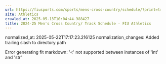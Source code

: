 ```yaml
---
url: https://fiusports.com/sports/mens-cross-country/schedule/?print=true
site: Athletics
crawled_at: 2025-05-13T10:04:44.388427
title: 2024-25 Men's Cross Country/ Track Schedule - FIU Athletics
---
```

normalized_at: 2025-05-22T17:17:23.216125
normalization_changes: Added trailing slash to directory path

Error generating fit markdown: '<' not supported between instances of 'int' and 'str'